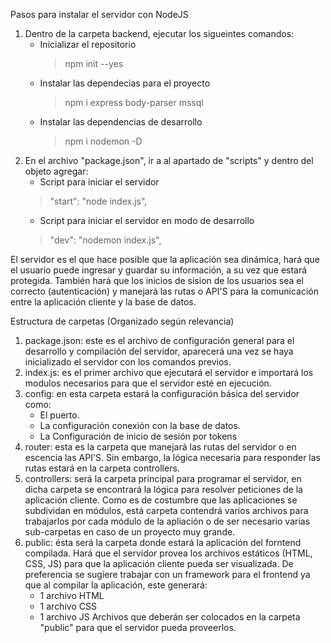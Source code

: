 Pasos para instalar el servidor con NodeJS
1. Dentro de la carpeta backend, ejecutar los sigueintes comandos:
    - Inicializar el repositorio
        >npm init --yes
    - Instalar las dependecias para el proyecto
        >npm i express body-parser mssql
    - Instalar las dependencias de desarrollo
        >npm i nodemon -D
2. En el archivo "package.json", ir a al apartado de "scripts" y dentro del objeto agregar:
    - Script para iniciar el servidor
    >"start": "node index.js",
    - Script para iniciar el servidor en modo de desarrollo
    >"dev": "nodemon index.js",


El servidor es el que hace posible que la aplicación sea dinámica, hará que el usuario puede ingresar y guardar su información, a su vez que estará protegida. También hará que los inicios de sision de los usuarios sea el correcto (autenticación) y manejará las rutas o API'S para la comunicación entre la aplicación cliente y la base de datos.


Estructura de carpetas (Organizado según relevancia)
1. package.json: este es el archivo de configuración general para el desarrollo y compilación del servidor, aparecerá una vez se haya inicializado el servidor con los comandos previos.
2. index.js: es el primer archivo que ejecutará el servidor e importará los modulos necesarios para que el servidor esté en ejecución.
3. config: en esta carpeta estará la configuración básica del servidor como: 
    - El puerto.
    - La configuración conexión con la base de datos.
    - La Configuración de inicio de sesión por tokens
4. router: esta es la carpeta que manejará las rutas del servidor o en escencia las API'S. Sin embargo, la lógica necesaria para responder las rutas estará en la carpeta controllers.
5. controllers: será la carpeta principal para programar el servidor, en dicha carpeta se encontrará la lógica para resolver peticiones de la aplicación cliente. Como es de costumbre que las aplicaciones se subdividan en módulos, está carpeta contendrá varios archivos para trabajarlos por cada módulo de la apliación o de ser necesario varias sub-carpetas en caso de un proyecto muy grande.
6. public: ésta será la carpeta donde estará la aplicación del forntend compilada. Hará que el servidor provea los archivos estáticos (HTML, CSS, JS) para que la aplicación cliente pueda ser visualizada. De preferencia se sugiere trabajar con un framework para el frontend ya que al compilar la aplicación, este generará:
    - 1 archivo HTML
    - 1 archivo CSS
    - 1 archivo JS
Archivos que deberán ser colocados en la carpeta "public" para que el servidor pueda proveerlos.